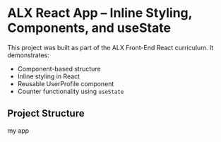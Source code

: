 # ALX React App – Inline Styling, Components, and useState

This project was built as part of the ALX Front-End React curriculum. It demonstrates:

- Component-based structure
- Inline styling in React
- Reusable UserProfile component
- Counter functionality using `useState`

## Project Structure

my app
